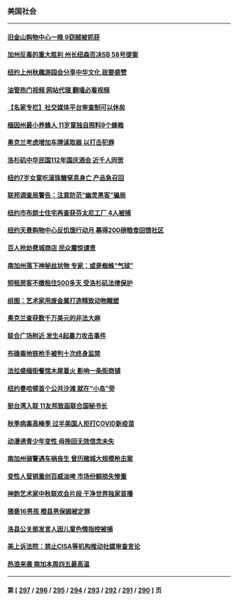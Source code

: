 ### 美国社会
---
#### [旧金山购物中心一晚 9窃贼被抓获](../../pages/ncid1078160/n14091289.md?10091645) 
#### [加州反毒的重大胜利 州长纽森否决SB 58号提案](../../pages/ncid1078160/n14091175.md?10091645) 
#### [纽约上州秋趣游园会分享中华文化 政要盛赞](../../pages/ncid1078160/n14090634.md?10091645) 
#### [油管热门视频 网站代理 翻墙必看视频](http://138.2.39.72:81/youtube.html?epic-marker?10091645)
#### [【名家专栏】社交媒体平台审查制可以休矣](../../pages/ncid1078160/n14090331.md?10091645) 
#### [缅因州最小养蜂人 11岁童独自照料9个蜂箱](../../pages/ncid1078160/n14090267.md?10091645) 
#### [奥克兰考虑增加车牌读取器 以打击犯罪](../../pages/ncid1078160/n14090165.md?10091645) 
#### [洛杉矶中华民国112年国庆酒会 近千人同贺](../../pages/ncid1078160/n14090136.md?10091645) 
#### [纽约7岁女童吃滚珠糖窒息身亡 产品急召回](../../pages/ncid1078160/n14090076.md?10091645) 
#### [联邦调查局警告：注意防范“幽灵黑客”骗局](../../pages/ncid1078160/n14090107.md?10091645) 
#### [纽约市布朗士住宅再查获芬太尼工厂 4人被捕](../../pages/ncid1078160/n14090080.md?10091645) 
#### [纽约天景购物中心反饥饿行动月 募得200磅粮食回馈社区](../../pages/ncid1078160/n14090086.md?10091645) 
#### [百人抢劫费城商店 民众震惊谴责](../../pages/ncid1078160/n14089902.md?10091645) 
#### [南加州落下神秘丝状物 专家：或是蜘蛛“气球”](../../pages/ncid1078160/n14089951.md?10091645) 
#### [短租房客不缴租住500多天 受洛杉矶法律保护](../../pages/ncid1078160/n14089944.md?10091645) 
#### [组图：艺术家用废金属打造精致动物雕塑](../../pages/ncid1078160/n14089489.md?10091645) 
#### [奥克兰查获数千万美元的非法大麻](../../pages/ncid1078160/n14089464.md?10091645) 
#### [联合广场附近 发生4起暴力攻击事件](../../pages/ncid1078160/n14089460.md?10091645) 
#### [布碌崙地铁枪手被判十次终身监禁](../../pages/ncid1078160/n14089319.md?10091645) 
#### [法拉盛缅街餐馆木屋着火 影响一条街商铺](../../pages/ncid1078160/n14089329.md?10091645) 
#### [纽约曼哈顿首个公共沙滩 就在“小岛”旁](../../pages/ncid1078160/n14089325.md?10091645) 
#### [挺台湾入联 11友邦致函联合国秘书长](../../pages/ncid1078160/n14089337.md?10091645) 
#### [秋季病毒高峰季 过半美国人拒打COVID新疫苗](../../pages/ncid1078160/n14089202.md?10091645) 
#### [动漫诱青少年变性 母挽回无效信念未失](../../pages/ncid1078160/n14089106.md?10091645) 
#### [南加州骑警遇车祸丧生 曾历赌城大规模枪击案](../../pages/ncid1078160/n14089101.md?10091645) 
#### [变性人营销重创百威淡啤 市场份额损失惨重](../../pages/ncid1078160/n14088941.md?10091645) 
#### [神韵艺术家中秋联欢会片段 干净世界独家首播](../../pages/ncid1078160/n14088774.md?10091645) 
#### [猥亵16男孩 橙县男保姆被定罪](../../pages/ncid1078160/n14088343.md?10091645) 
#### [洛县公关部发言人因儿童色情指控被捕](../../pages/ncid1078160/n14088335.md?10091645) 
#### [美上诉法院：禁止CISA等机构推动社媒审查言论](../../pages/ncid1078160/n14088205.md?10091645) 
#### [热浪来袭 南加本周四五最高温](../../pages/ncid1078160/n14088247.md?10091645) 

---
#### 第 [ [297](./297.md?10091645) / [296](./296.md?10091645) / [295](./295.md?10091645) / [294](./294.md?10091645) / [293](./293.md?10091645) / [292](./292.md?10091645) / [291](./291.md?10091645) / [290](./290.md?10091645) ] 页
